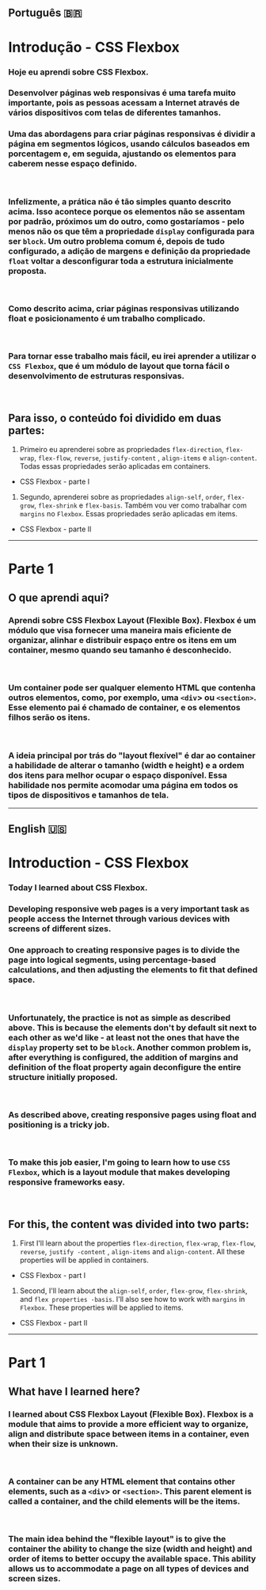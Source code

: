 ## Português 🇧🇷 

# <strong>Introdução - CSS Flexbox</strong>

### Hoje eu aprendi sobre <strong>CSS Flexbox</strong>.

### Desenvolver páginas web responsivas é uma tarefa muito importante, pois as pessoas acessam a Internet através de vários dispositivos com telas de diferentes tamanhos.

### Uma das abordagens para criar páginas responsivas é dividir a página em segmentos lógicos, usando cálculos baseados em porcentagem e, em seguida, ajustando os elementos para caberem nesse espaço definido.
<br>

### Infelizmente, a prática não é tão simples quanto descrito acima. Isso acontece porque os elementos não se assentam por padrão, próximos um do outro, como gostaríamos - pelo menos não os que têm a propriedade ```display``` configurada para ser ```block```. Um outro problema comum é, depois de tudo configurado, a adição de margens e definição da propriedade ```float``` voltar a desconfigurar toda a estrutura inicialmente proposta.
<br>

### Como descrito acima, criar páginas responsivas utilizando float e posicionamento é um trabalho complicado.
<br>

### Para tornar esse trabalho mais fácil, eu irei aprender a utilizar o ```CSS Flexbox```, que é um módulo de layout que torna fácil o desenvolvimento de estruturas responsivas.
<br>

## Para isso, o conteúdo foi dividido em duas partes:

1. Primeiro eu aprenderei sobre as propriedades ```flex-direction```, ```flex-wrap```, ```flex-flow```, ```reverse```, ```justify-content``` , ```align-items``` e ```align-content```. Todas essas propriedades serão aplicadas em containers.

- CSS Flexbox - parte I

1. Segundo, aprenderei sobre as propriedades ```align-self```, ```order```, ```flex-grow```, ```flex-shrink``` e ```flex-basis```. Também vou ver como trabalhar com ```margins``` no ```Flexbox```. Essas propriedades serão aplicadas em items.

- CSS Flexbox - parte II
---

# Parte 1

## O que aprendi aqui?

### Aprendi sobre CSS Flexbox Layout (Flexible Box). Flexbox é um módulo que visa fornecer uma maneira mais eficiente de organizar, alinhar e distribuir espaço entre os itens em um container, mesmo quando seu tamanho é desconhecido.
<br>

### Um container pode ser qualquer elemento HTML que contenha outros elementos, como, por exemplo, uma ```<div```> ou ```<section>```. Esse elemento pai é chamado de container, e os elementos filhos serão os itens.
<br>

### A ideia principal por trás do "layout flexível" é dar ao container a habilidade de alterar o tamanho (width e height) e a ordem dos itens para melhor ocupar o espaço disponível. Essa habilidade nos permite acomodar uma página em todos os tipos de dispositivos e tamanhos de tela.
---

## English 🇺🇸

# <strong>Introduction - CSS Flexbox</strong>

### Today I learned about <strong>CSS Flexbox</strong>.

### Developing responsive web pages is a very important task as people access the Internet through various devices with screens of different sizes.

### One approach to creating responsive pages is to divide the page into logical segments, using percentage-based calculations, and then adjusting the elements to fit that defined space.
<br>

### Unfortunately, the practice is not as simple as described above. This is because the elements don't by default sit next to each other as we'd like - at least not the ones that have the ```display``` property set to be ```block```. Another common problem is, after everything is configured, the addition of margins and definition of the float property again deconfigure the entire structure initially proposed.
<br>

### As described above, creating responsive pages using float and positioning is a tricky job.
<br>

### To make this job easier, I'm going to learn how to use ```CSS Flexbox```, which is a layout module that makes developing responsive frameworks easy.
<br>

## For this, the content was divided into two parts:

1. First I'll learn about the properties ```flex-direction```, ```flex-wrap```, ```flex-flow```, ```reverse```, ```justify -content``` , ```align-items``` and ```align-content```. All these properties will be applied in containers.

- CSS Flexbox - part I

1. Second, I'll learn about the ```align-self```, ```order```, ```flex-grow```, ```flex-shrink```, and ```flex properties -basis```. I'll also see how to work with ```margins``` in ```Flexbox```. These properties will be applied to items.

- CSS Flexbox - part II
---

# Part 1

## What have I learned here?

### I learned about CSS Flexbox Layout (Flexible Box). Flexbox is a module that aims to provide a more efficient way to organize, align and distribute space between items in a container, even when their size is unknown.
<br>

### A container can be any HTML element that contains other elements, such as a ```<div```> or ```<section>```. This parent element is called a container, and the child elements will be the items.
<br>

### The main idea behind the "flexible layout" is to give the container the ability to change the size (width and height) and order of items to better occupy the available space. This ability allows us to accommodate a page on all types of devices and screen sizes.